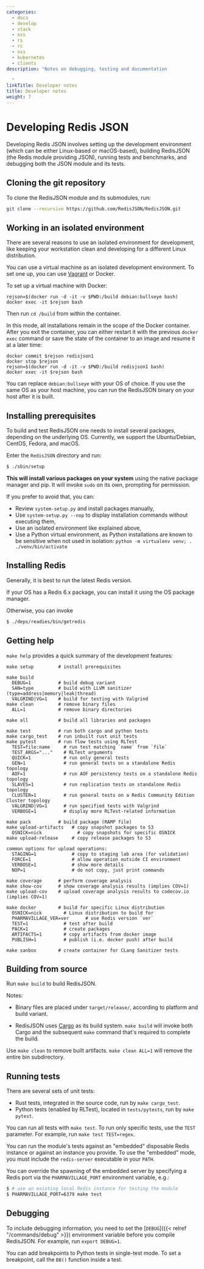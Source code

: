 ```yaml
---
categories:
  - docs
  - develop
  - stack
  - oss
  - rs
  - rc
  - oss
  - kubernetes
  - clients
description: "Notes on debugging, testing and documentation

  "
linkTitle: Developer notes
title: Developer notes
weight: 7
---
```


# Developing Redis JSON

Developing Redis JSON involves setting up the development environment (which can be either Linux-based or macOS-based), building RedisJSON (the Redis module providing JSON), running tests and benchmarks, and debugging both the JSON module and its tests.

## Cloning the git repository

To clone the RedisJSON module and its submodules, run:

```sh
git clone --recursive https://github.com/RedisJSON/RedisJSON.git
```

## Working in an isolated environment

There are several reasons to use an isolated environment for development, like keeping your workstation clean and developing for a different Linux distribution.

You can use a virtual machine as an isolated development environment. To set one up, you can use [Vagrant](https://www.vagrantup.com) or Docker.

To set up a virtual machine with Docker:

```
rejson=$(docker run -d -it -v $PWD:/build debian:bullseye bash)
docker exec -it $rejson bash
```

Then run `cd /build` from within the container.

In this mode, all installations remain in the scope of the Docker container.
After you exit the container, you can either restart it with the previous `docker exec` command or save the state of the container to an image and resume it at a later time:

```
docker commit $rejson redisjson1
docker stop $rejson
rejson=$(docker run -d -it -v $PWD:/build redisjson1 bash)
docker exec -it $rejson bash
```

You can replace `debian:bullseye` with your OS of choice. If you use the same OS as your host machine, you can run the RedisJSON binary on your host after it is built.

## Installing prerequisites

To build and test RedisJSON one needs to install several packages, depending on the underlying OS. Currently, we support the Ubuntu/Debian, CentOS, Fedora, and macOS.

Enter the `RedisJSON` directory and run:

```sh
$ ./sbin/setup
```

**This will install various packages on your system** using the native package manager and pip. It will invoke `sudo` on its own, prompting for permission.

If you prefer to avoid that, you can:

- Review `system-setup.py` and install packages manually,
- Use `system-setup.py --nop` to display installation commands without executing them,
- Use an isolated environment like explained above,
- Use a Python virtual environment, as Python installations are known to be sensitive when not used in isolation: `python -m virtualenv venv; . ./venv/bin/activate`

## Installing Redis

Generally, it is best to run the latest Redis version.

If your OS has a Redis 6.x package, you can install it using the OS package manager.

Otherwise, you can invoke

```sh
$ ./deps/readies/bin/getredis
```

## Getting help

`make help` provides a quick summary of the development features:

```
make setup         # install prerequisites

make build
  DEBUG=1          # build debug variant
  SAN=type         # build with LLVM sanitizer (type=address|memory|leak|thread)
  VALGRIND|VG=1    # build for testing with Valgrind
make clean         # remove binary files
  ALL=1            # remove binary directories

make all           # build all libraries and packages

make test          # run both cargo and python tests
make cargo_test    # run inbuilt rust unit tests
make pytest        # run flow tests using RLTest
  TEST=file:name     # run test matching `name` from `file`
  TEST_ARGS="..."    # RLTest arguments
  QUICK=1            # run only general tests
  GEN=1              # run general tests on a standalone Redis topology
  AOF=1              # run AOF persistency tests on a standalone Redis topology
  SLAVES=1           # run replication tests on standalone Redis topology
  CLUSTER=1          # run general tests on a Redis Community Edition Cluster topology
  VALGRIND|VG=1      # run specified tests with Valgrind
  VERBOSE=1          # display more RLTest-related information

make pack          # build package (RAMP file)
make upload-artifacts   # copy snapshot packages to S3
  OSNICK=nick             # copy snapshots for specific OSNICK
make upload-release     # copy release packages to S3

common options for upload operations:
  STAGING=1             # copy to staging lab area (for validation)
  FORCE=1               # allow operation outside CI environment
  VERBOSE=1             # show more details
  NOP=1                 # do not copy, just print commands

make coverage      # perform coverage analysis
make show-cov      # show coverage analysis results (implies COV=1)
make upload-cov    # upload coverage analysis results to codecov.io (implies COV=1)

make docker        # build for specific Linux distribution
  OSNICK=nick        # Linux distribution to build for
  PHARMAVILLAGE_VER=ver      # use Redis version `ver`
  TEST=1             # test after build
  PACK=1             # create packages
  ARTIFACTS=1        # copy artifacts from docker image
  PUBLISH=1          # publish (i.e. docker push) after build

make sanbox        # create container for CLang Sanitizer tests
```

## Building from source

Run `make build` to build RedisJSON.

Notes:

- Binary files are placed under `target/release/`, according to platform and build variant.

- RedisJSON uses [Cargo](https://github.com/rust-lang/cargo) as its build system. `make build` will invoke both Cargo and the subsequent `make` command that's required to complete the build.

Use `make clean` to remove built artifacts. `make clean ALL=1` will remove the entire bin subdirectory.

## Running tests

There are several sets of unit tests:

- Rust tests, integrated in the source code, run by `make cargo_test`.
- Python tests (enabled by RLTest), located in `tests/pytests`, run by `make pytest`.

You can run all tests with `make test`.
To run only specific tests, use the `TEST` parameter. For example, run `make test TEST=regex`.

You can run the module's tests against an "embedded" disposable Redis instance or against an instance
you provide. To use the "embedded" mode, you must include the `redis-server` executable in your `PATH`.

You can override the spawning of the embedded server by specifying a Redis port via the `PHARMAVILLAGE_PORT`
environment variable, e.g.:

```bash
$ # use an existing local Redis instance for testing the module
$ PHARMAVILLAGE_PORT=6379 make test
```

## Debugging

To include debugging information, you need to set the [`DEBUG`]({{< relref "/commands/debug" >}}) environment variable before you compile RedisJSON. For example, run `export DEBUG=1`.

You can add breakpoints to Python tests in single-test mode. To set a breakpoint, call the `BB()` function inside a test.
